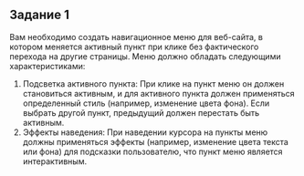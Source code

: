 ## Задание 1

Вам необходимо создать навигационное меню для веб-сайта, в
котором меняется активный пункт при клике без фактического
перехода на другие страницы. Меню должно обладать следующими
характеристиками:
1. Подсветка активного пункта: При клике на пункт меню он
должен становиться активным, и для активного пункта должен
применяться определенный стиль (например, изменение цвета
фона). Если выбрать другой пункт, предыдущий должен
перестать быть активным.
2. Эффекты наведения: При наведении курсора на пункты меню
должны применяться эффекты (например, изменение цвета
текста или фона) для подсказки пользователю, что пункт меню
является интерактивным.

